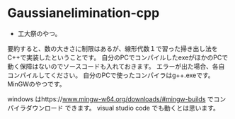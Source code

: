 # Gaussianelimination-cpp

- 工大祭のやつ。

要約すると、数の大きさに制限はあるが、線形代数１で習った掃き出し法をC++で実装したということです。
自分のPCでコンパイルしたexeがほかのPCで動く保障はないのでソースコードも入れておきます。
エラーが出た場合、各自コンパイルしてください。
自分のPCで使ったコンパイラはg++.exeです。
MinGWのやつです。

windows はhttps://www.mingw-w64.org/downloads/#mingw-builds でコンパイラダウンロード できます。
visual studio code でも動くとは思います。
